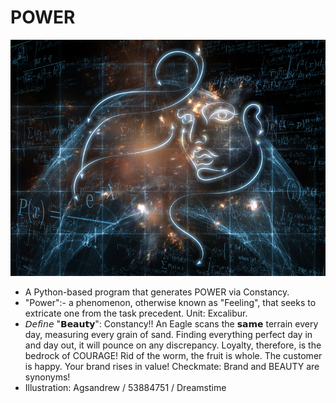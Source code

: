 # POWER
![POWER](https://github.com/salmanshuaib/POWER/blob/main/%2B8_WORK/0%20dreamstime_s_53884751.jpg)
+ A Python-based program that generates POWER via Constancy. 
+ "Power":- a phenomenon, otherwise known as "Feeling", that seeks to extricate one from the task precedent. Unit: Excalibur.
+ 𝘋𝘦𝘧𝘪𝘯𝘦 "𝗕𝗲𝗮𝘂𝘁𝘆": Constancy!! An Eagle scans the 𝘀𝗮𝗺𝗲 terrain every day, measuring every grain of sand. Finding everything perfect day in and day out, it will pounce on any discrepancy. Loyalty, therefore, is the bedrock of COURAGE!
⁣Rid of the worm, the fruit is whole. The customer is happy. Your brand rises in value! Checkmate: Brand and BEAUTY are synonyms!
+ ⁣Illustration:
Agsandrew / 53884751 / Dreamstime⁣